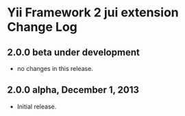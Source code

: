 Yii Framework 2 jui extension Change Log
========================================

2.0.0 beta under development
----------------------------

- no changes in this release.

2.0.0 alpha, December 1, 2013
-----------------------------

- Initial release.
